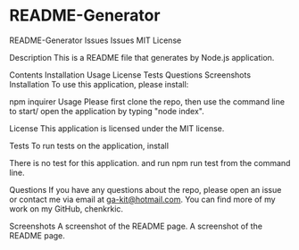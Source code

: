 # README-Generator

README-Generator
Issues Issues MIT License

Description
This is a README file that generates by Node.js application.

Contents
Installation
Usage
License
Tests
Questions
Screenshots
Installation
To use this application, please install:

npm inquirer
Usage
Please first clone the repo, then use the command line to start/ open the application by typing "node index".

License
This application is licensed under the MIT license.

Tests
To run tests on the application, install

There is no test for this application.
and run npm run test from the command line.

Questions
If you have any questions about the repo, please open an issue or contact me via email at ga-kit@hotmail.com. You can find more of my work on my GitHub, chenkrkic.

Screenshots
A screenshot of the README page. A screenshot of the README page.
